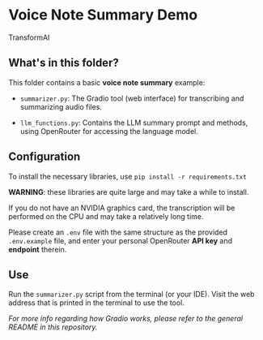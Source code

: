 # Voice Note Summary Demo
TransformAI

## What's in this folder?
This folder contains a basic **voice note summary** example:

- `summarizer.py`: The Gradio tool (web interface) for transcribing and summarizing audio files.

- `llm_functions.py`: Contains the LLM summary prompt and methods, using OpenRouter for accessing the language model.

## Configuration
To install the necessary libraries, use `pip install -r requirements.txt`

**WARNING**: these libraries are quite large and may take a while to install.

If you do not have an NVIDIA graphics card, the transcription will be performed on the CPU and may take a relatively long time.

Please create an `.env` file with the same structure as the provided `.env.example` file, and enter your personal OpenRouter **API key** and **endpoint** therein.

## Use
Run the `summarizer.py` script from the terminal (or your IDE). Visit the web address that is printed in the terminal to use the tool.

_For more info regarding how Gradio works, please refer to the general README in this repository._
